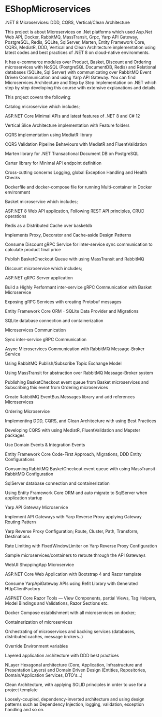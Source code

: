 # EShopMicroservices


.NET 8 Microservices: DDD, CQRS, Vertical/Clean Architecture


This project is about Microservices on .Net platforms which used Asp.Net Web API, Docker, RabbitMQ, MassTransit, Grpc, Yarp API Gateway, PostgreSQL, Redis, SQLite, SqlServer, Marten, Entity Framework Core, CQRS, MediatR, DDD, Vertical and Clean Architecture implementation using latest codes and best practices of .NET 8 on cloud-native environments.

It has e-commerce modules over Product, Basket, Discount and Ordering microservices with NoSQL (PostgreSQL DocumentDB, Redis) and Relational databases (SQLite, Sql Server) with communicating over RabbitMQ Event Driven Communication and using Yarp API Gateway. You can find Microservices Architecture and Step by Step Implementation on .NET which step by step developing this course with extensive explanations and details.

This project covers the following:

Catalog microservice which includes;

ASP.NET Core Minimal APIs and latest features of .NET 8 and C# 12

Vertical Slice Architecture implementation with Feature folders

CQRS implementation using MediatR library

CQRS Validation Pipeline Behaviours with MediatR and FluentValidation

Marten library for .NET Transactional Document DB on PostgreSQL

Carter library for Minimal API endpoint definition

Cross-cutting concerns Logging, global Exception Handling and Health Checks

Dockerfile and docker-compose file for running Multi-container in Docker environment

Basket microservice which includes;

ASP.NET 8 Web API application, Following REST API principles, CRUD operations

Redis as a Distributed Cache over basketdb

Implements Proxy, Decorator and Cache-aside Design Patterns

Consume Discount gRPC Service for inter-service sync communication to calculate product final price

Publish BasketCheckout Queue with using MassTransit and RabbitMQ

Discount microservice which includes;

ASP.NET gRPC Server application

Build a Highly Performant inter-service gRPC Communication with Basket Microservice

Exposing gRPC Services with creating Protobuf messages

Entity Framework Core ORM - SQLite Data Provider and Migrations

SQLite database connection and containerization

Microservices Communication

Sync inter-service gRPC Communication

Async Microservices Communication with RabbitMQ Message-Broker Service

Using RabbitMQ Publish/Subscribe Topic Exchange Model

Using MassTransit for abstraction over RabbitMQ Message-Broker system

Publishing BasketCheckout event queue from Basket microservices and Subscribing this event from Ordering microservices

Create RabbitMQ EventBus.Messages library and add references Microservices

Ordering Microservice

Implementing DDD, CQRS, and Clean Architecture with using Best Practices

Developing CQRS with using MediatR, FluentValidation and Mapster packages

Use Domain Events & Integration Events

Entity Framework Core Code-First Approach, Migrations, DDD Entity Configurations

Consuming RabbitMQ BasketCheckout event queue with using MassTransit-RabbitMQ Configuration

SqlServer database connection and containerization

Using Entity Framework Core ORM and auto migrate to SqlServer when application startup

Yarp API Gateway Microservice

Implement API Gateways with Yarp Reverse Proxy applying Gateway Routing Pattern

Yarp Reverse Proxy Configuration; Route, Cluster, Path, Transform, Destinations

Rate Limiting with FixedWindowLimiter on Yarp Reverse Proxy Configuration

Sample microservices/containers to reroute through the API Gateways

WebUI ShoppingApp Microservice

ASP.NET Core Web Application with Bootstrap 4 and Razor template

Consume YarpApiGateway APIs using Refit Library with Generated HttpClientFactory

ASPNET Core Razor Tools — View Components, partial Views, Tag Helpers, Model Bindings and Validations, Razor Sections etc.

Docker Compose establishment with all microservices on docker;

Containerization of microservices

Orchestrating of microservices and backing services (databases, distributed caches, message brokers..)

Override Environment variables

Layered application architecture with DDD best practices

NLayer Hexagonal architecture (Core, Application, Infrastructure and Presentation Layers) and Domain Driven Design (Entities, Repositories, Domain/Application Services, DTO's...) 

Clean Architecture, with applying SOLID principles in order to use for a project template

Loosely-coupled, dependency-inverted architecture and using design patterns such as Dependency Injection, logging, validation, exception handling and so on.
